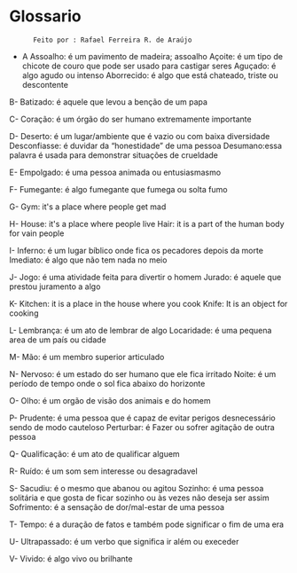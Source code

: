 # Glossario

          Feito por : Rafael Ferreira R. de Araújo

- A
Assoalho: é um pavimento de madeira; assoalho
Açoite: é um tipo de chicote de couro que pode ser usado para castigar seres
Aguçado: é algo agudo ou intenso 
Aborrecido: é algo que está chateado, triste ou descontente 

B-
Batizado: é aquele que levou a benção de um papa 

C-
Coração: é um órgão do ser humano extremamente importante 

D-
Deserto: é um lugar/ambiente que é vazio ou com baixa diversidade 
Desconfiasse: é duvidar da “honestidade” de uma pessoa 
Desumano:essa palavra é usada para demonstrar situações de crueldade  

E-
Empolgado: é uma pessoa animada ou entusiasmasmo 

F-
Fumegante: é algo fumegante que fumega ou solta fumo

G-
Gym: it's a place where people get mad


H-
House: it's a place where people live
Hair: it is a part of the human body for vain people

I-
Inferno: é um lugar bíblico onde fica os pecadores depois da morte 
Imediato: é algo que não tem nada no meio

J-
Jogo: é uma atividade feita para divertir o homem 
Jurado: é aquele que prestou juramento a algo 

K-
Kitchen: it is a place in the house where you cook
Knife: It is an object for cooking

L-
Lembrança: é um ato de lembrar de algo 
Locaridade: é uma pequena area de um país ou cidade 

M-
Mão: é um membro superior articulado

N-
Nervoso: é um  estado do ser humano que ele fica irritado
Noite: é um período de tempo onde o sol fica abaixo do horizonte 

O-
Olho: é um orgão de visão dos animais e do homem

P-
Prudente: é uma pessoa que é capaz de evitar perigos desnecessário sendo de modo cauteloso 
Perturbar: é Fazer ou sofrer agitação de outra pessoa

Q-
Qualificação: é um ato de qualificar alguem 

R-
Ruído: é um som sem interesse ou desagradavel 

S-
Sacudiu: é o mesmo que abanou ou agitou 
Sozinho: é uma pessoa solitária e que gosta de ficar sozinho ou às vezes não deseja ser assim 
Sofrimento: é a sensação de dor/mal-estar de uma pessoa 

T-
Tempo: é a duração de fatos e também pode significar o fim de uma era 

U-
Ultrapassado: é um verbo que significa ir além ou execeder  

V-
Vivido: é algo vivo ou brilhante 
